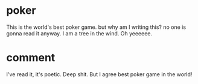 # poker
This is the world's best poker game.
but why am I writing this?
no one is gonna read it anyway. 
I am a tree in the wind. Oh yeeeeee.

# comment
I've read it, it's poetic. Deep shit. But I agree best poker game in the world!
